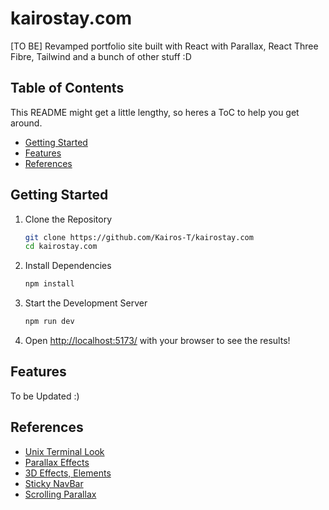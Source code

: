 # kairostay.com
[TO BE] Revamped portfolio site built with React with Parallax, React Three Fibre, Tailwind and a bunch of other stuff :D

## Table of Contents
This README might get a little lengthy, so heres a ToC to help you get around.
- [Getting Started](#getting-started)
- [Features](#features)
- [References](#references)


## Getting Started
1. Clone the Repository
    ```bash
    git clone https://github.com/Kairos-T/kairostay.com
    cd kairostay.com
    ```

2. Install Dependencies
    ```bash
    npm install
    ```

3. Start the Development Server
    ```bash
    npm run dev
    ```

4. Open [http://localhost:5173/](http://localhost:5173/) with your browser to see the results!

## Features
To be Updated :)

## References
- [Unix Terminal Look](https://reactportfoliotemplate.paytonpierce.dev/about)
- [Parallax Effects](https://react-spring-parallax.netlify.app/)
- [3D Effects, Elements](https://github.com/ladunjexa/reactjs18-3d-portfolio)
- [Sticky NavBar](https://github.com/shinchancode/3d-react-portfolio)
- [Scrolling Parallax](https://github.com/TomIsLoading/framer-parallax)